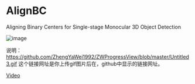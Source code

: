 # AlignBC
 Aligning Binary Centers for Single-stage Monocular 3D Object Detection


![image](https://github.com/fyancy/AlignBC/blob/main/abc_imgs/gif/move_crossing.gif)

说明：
https://github.com/ZhengYaWei1992/ZWProgressView/blob/master/Untitled3.gif
这个链接网址是你上传gif图片后在，github中显示的链接网址。

[Video](https://github.com/fyancy/AlignBC/blob/main/abc_imgs/gif/try.mp4)
